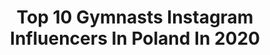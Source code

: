 ---
title: Top 10 Gymnasts Instagram Influencers In Poland In 2020
description: >-
  Find top gymnasts Instagram influencers in Poland in 2020. Most popular hashtags: #polishgirl #polskadziewczyna #gymnastics #gymgirl.
platform: Instagram
profiles:
  - username: "lukasz_grzybowski"
    fullname: >-
      Łukasz Grzybowski
    location: "Poland"
    followers: 70223
    engagement: 280
    commentsToLikes: 0.016485
    id: ck5hq3xvzsgb10i1124zzwopl
    verified: false
    hashtags: "#energy, #sweet, #kitchen, #sport"
  - username: "magdalena_radulus"
    fullname: >-
      Magdalena&Radek
    location: "Poland"
    followers: 23537
    engagement: 569
    commentsToLikes: 0.081641
    id: ck8t8xm74m7rj0j78zy5bsyti
    verified: false
    hashtags: "#springvibes, #heelsaddict, #morningslikethese, #goodmorning"
  - username: "mamawspanialej2"
    fullname: >-
      ЅᎯℕⅅℛᎯ 🌼
    location: "Poland"
    followers: 26582
    engagement: 357
    commentsToLikes: 0.075070
    id: ck13bpd6jwiw10i19h4lm3yes
    verified: false
    hashtags: "#nevrosi, #ikeapoland, #wrodziniesi, #kochamnadzycie"
  - username: "mama_amelki_i_adasia"
    fullname: >-
      Paulina Wojciechowska
    location: "Poland"
    followers: 47999
    engagement: 244
    commentsToLikes: 0.058683
    id: ck6tmdw8x7nx70j71vlmdrbq4
    verified: false
    hashtags: "#utatarow, #pielegnacjatwarzy, #ootdpost, #winter"
  - username: "patioszka"
    fullname: >-
      Patrycja Stachera
    location: "Poland"
    followers: 211118
    engagement: 195
    commentsToLikes: 0.036136
    id: ck5q9wa9jdc0t0i113sxxgog7
    verified: false
    hashtags: "#konkursy, #zaraoutfit, #phenomenalwoman, #mymind"
  - username: "zolliete"
    fullname: >-
      Zosia
    location: "Poland"
    followers: 7733
    engagement: 1131
    commentsToLikes: 0.104365
    id: ck8t6zfhof5xr0j78sicuo4ps
    verified: false
    hashtags: "#instabeauty, #dance, #puppy, #gossipgirl"
  - username: "stefan_eroteev"
    fullname: >-
      Stefan Eroteev
    location: "Poland"
    followers: 15637
    engagement: 1075
    commentsToLikes: 0.018043
    id: ck55lrxpv29uw0i11agl6zcpn
    verified: false
    hashtags: "#calisthenics, #streetworkout, #bulgaria, #photography"
  - username: "klaudiaeff"
    fullname: >-
      💋   Klaudia Figuła   💋
    location: "Poland"
    followers: 35314
    engagement: 456
    commentsToLikes: 0.034934
    id: ck0vyzt8g6lag0i197qzovkjs
    verified: false
    hashtags: "#beauty, #pinacolada, #ogrod, #kosmetyki"
  - username: "oliwia_latoszewska"
    fullname: >-
      Oliwia Latoszewska
    location: "Poland"
    followers: 6005
    engagement: 3061
    commentsToLikes: 0.022074
    id: ck8t81yn9itgn0j78zapd0qku
    verified: false
    hashtags: "#sunset, #poland, #polishgirl, #goals"
  - username: "corka_macgyvera"
    fullname: >-
      Ⓜ️aria Ⓜ️archlewska - Poznań
    location: "Poland"
    followers: 187899
    engagement: 286
    commentsToLikes: 0.073634
    id: ck0w2rraupva50i19dxq7qczq
    verified: false
    hashtags: "#wonderwoman, #latexlife, #shortshorts, #zostajewdomu"
---